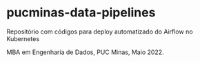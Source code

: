 # pucminas-data-pipelines

Repositório com códigos para deploy automatizado do Airflow no Kubernetes

MBA em Engenharia de Dados, PUC Minas, Maio 2022.